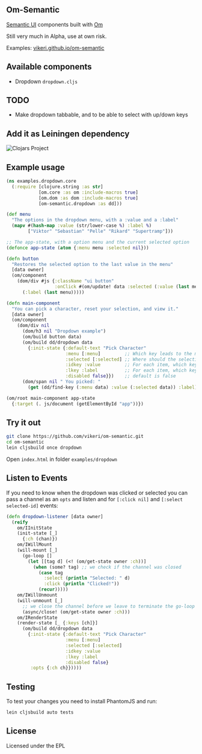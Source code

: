 ## Om-Semantic

[Semantic UI](https://github.com/semantic-org/semantic-ui/) components built with [Om](https://github.com/omcljs/om)

Still very much in Alpha, use at own risk.

Examples: [vikeri.github.io/om-semantic](http://vikeri.github.io/om-semantic/)

## Available components

- Dropdown `dropdown.cljs`

## TODO

- Make dropdown tabbable, and to be able to select with up/down keys

## Add it as Leiningen dependency

![Clojars Project](http://clojars.org/om-semantic/latest-version.svg)

## Example usage

```clj
(ns examples.dropdown.core
  (:require [clojure.string :as str]
            [om.core :as om :include-macros true]
            [om.dom :as dom :include-macros true]
            [om-semantic.dropdown :as dd]))

(def menu
  "The options in the dropdown menu, with a :value and a :label"
  (mapv #(hash-map :value (str/lower-case %) :label %)
        ["Viktor" "Sebastian" "Pelle" "Rikard" "Supertramp"]))

;; The app-state, with a option menu and the current selected option
(defonce app-state (atom {:menu menu :selected nil}))

(defn button
  "Restores the selected option to the last value in the menu"
  [data owner]
  (om/component
    (dom/div #js {:className "ui button"
                  :onClick #(om/update! data :selected (:value (last menu)))}
      (:label (last menu)))))

(defn main-component
  "You can pick a character, reset your selection, and view it."
  [data owner]
  (om/component
    (dom/div nil
      (dom/h3 nil "Dropdown example")
      (om/build button data)
      (om/build dd/dropdown data
        {:init-state {:default-text "Pick Character"
                      :menu [:menu]         ;; Which key leads to the menu in data
                      :selected [:selected] ;; Where should the selection be placed
                      :idkey :value         ;; For each item, which key returns the id
                      :lkey :label          ;; For each item, which key returns the label
                      :disabled false}})    ;; default is false
      (dom/span nil " You picked: "
        (get (dd/find-key (:menu data) :value (:selected data)) :label)))))

(om/root main-component app-state
  {:target (. js/document (getElementById "app"))})
```

## Try it out

```sh
git clone https://github.com/vikeri/om-semantic.git
cd om-semantic
lein cljsbuild once dropdown
```
Open `index.html` in folder `examples/dropdown`

## Listen to Events

If you need to know when the dropdown was clicked or selected you can
pass a channel as an `opts` and listen and for `[:click nil]` and
`[:select selected-id]` events:

```clj
(defn dropdown-listener [data owner]
  (reify
    om/IInitState
    (init-state [_]
      {:ch (chan)})
    om/IWillMount
    (will-mount [_]
      (go-loop []
        (let [[tag d] (<! (om/get-state owner :ch))]
          (when (some? tag) ;; we check if the channel was closed
            (case tag
              :select (println "Selected: " d)
              :click (println "Clicked!"))
            (recur)))))
    om/IWillUnmount
    (will-unmount [_]
      ;; we close the channel before we leave to terminate the go-loop
      (async/close! (om/get-state owner :ch)))
    om/IRenderState
    (render-state [_ {:keys [ch]}]
      (om/build dd/dropdown data
        {:init-state {:default-text "Pick Character"
                      :menu [:menu]
                      :selected [:selected]
                      :idkey :value
                      :lkey :label
                      :disabled false}
		 :opts {:ch ch}}))))
```

## Testing

To test your changes you need to install PhantomJS and run:

```sh
lein cljsbuild auto tests
```

## License

Licensed under the EPL
